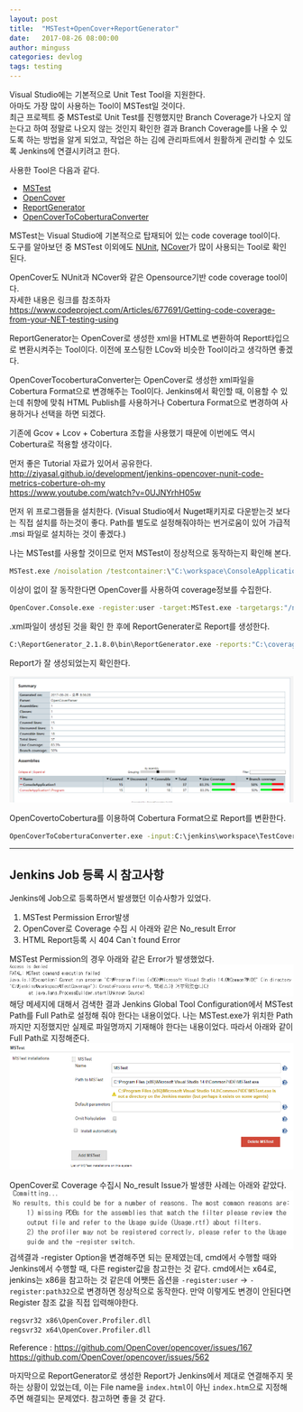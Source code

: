 ```yaml
---
layout: post
title:  "MSTest+OpenCover+ReportGenerator"
date:   2017-08-26 08:00:00
author: minguss
categories: devlog
tags: testing
---
```


Visual Studio에는 기본적으로 Unit Test Tool을 지원한다.  
아마도 가장 많이 사용하는 Tool이 MSTest일 것이다.  
최근 프로젝트 중 MSTest로 Unit Test를 진행했지만 Branch Coverage가 나오지 않는다고 하여 정말로 나오지 않는 것인지 확인한 결과 Branch Coverage를 나올 수 있도록 하는 방법을 알게 되었고, 작업은 하는 김에 관리파트에서 원활하게 관리할 수 있도록 Jenkins에 연결시키려고 한다.  

사용한 Tool은 다음과 같다.
- [MSTest](https://docs.microsoft.com/ko-kr/dotnet/core/testing/unit-testing-with-mstest)
- [OpenCover](https://github.com/opencover/opencover/releases)
- [ReportGenerator](http://danielpalme.github.io/ReportGenerator/)
- [OpenCoverToCoberturaConverter](https://github.com/danielpalme/OpenCoverToCoberturaConverter)

MSTest는 Visual Studio에 기본적으로 탑재되어 있는 code coverage tool이다.  
도구를 알아보던 중 MSTest 이외에도 [NUnit](http://nunit.org/), [NCover](https://www.ncover.com/)가 많이 사용되는 Tool로 확인된다. 

OpenCover도 NUnit과 NCover와 같은 Opensource기반 code coverage tool이다.  
자세한 내용은 링크를 참조하자  
https://www.codeproject.com/Articles/677691/Getting-code-coverage-from-your-NET-testing-using

ReportGenerator는 OpenCover로 생성한 xml을 HTML로 변환하여 Report타입으로 변환시켜주는 Tool이다. 이전에 포스팅한 LCov와 비슷한 Tool이라고 생각하면 좋겠다.  

OpenCoverTocoberturaConverter는 OpenCover로 생성한 xml파일을 Cobertura Format으로 변경해주는 Tool이다. Jenkins에서 확인할 때, 이용할 수 있는데 취향에 맞춰 HTML Publish를 사용하거나 Cobertura Format으로 변경하여 사용하거나 선택을 하면 되겠다.  

기존에 Gcov + Lcov + Cobertura 조합을 사용했기 때문에 이번에도 역시 Cobertura로 적용할 생각이다.

먼저 좋은 Tutorial 자료가 있어서 공유한다.   
http://ziyasal.github.io/development/jenkins-opencover-nunit-code-metrics-coberture-oh-my  
https://www.youtube.com/watch?v=0UJNYrhH05w

먼저 위 프로그램들을 설치한다. (Visual Studio에서 Nuget패키지로 다운받는것 보다는 직접 설치를 하는것이 좋다. Path를 별도로 설정해줘야하는 번거로움이 있어 가급적 .msi 파일로 설치하는 것이 좋겠다.)

나는 MSTest를 사용할 것이므로 먼저 MSTest이 정상적으로 동작하는지 확인해 본다. 
``` cmd
MSTest.exe /noisolation /testcontainer:\"C:\workspace\ConsoleApplication1\bin\Debug\ConsoleApplication1.dll\" /resultsfile:C:\coverage\coverage.trx
```

이상이 없이 잘 동작한다면 OpenCover를 사용하여 coverage정보를 수집한다.  
``` cmd
OpenCover.Console.exe -register:user -target:MSTest.exe -targetargs:"/noisolation /testcontainer:\"C:\workspace\ConsoleApplication1\bin\Debug\ConsoleApplication1.dll\" /resultsfile:C:\coverage\coverage.trx" -mergebyhash -output:C:\coverage\CoverageReport.xml
```

.xml파일이 생성된 것을 확인 한 후에 ReportGenerater로 Report를 생성한다.
``` cmd
C:\ReportGenerator_2.1.8.0\bin\ReportGenerator.exe -reports:"C:\coverage\CoverageReport.xml" -targetdir:${WORKSPACE}\coverage1 -sourcedirs:${WORKSPACE}
```

Report가 잘 생성되었는지 확인한다.  

![Summary](/assets/img/upload/testing/OpenCover.PNG)  

OpenCovertoCobertura를 이용하여 Cobertura Format으로 Report를 변환한다.
``` cmd
OpenCoverToCoberturaConverter.exe -input:C:\jenkins\workspace\TestCoverage1\coverage.xml -output:C:\jenkins\workspace\TestCoverage1\Cobertura.xml -source:C:\jenkins\workspace\TestCoverage1
```

---
## Jenkins Job 등록 시 참고사항

Jenkins에 Job으로 등록하면서 발생했던 이슈사항가 있었다.  
1. MSTest Permission Error발생
2. OpenCover로 Coverage 수집 시 아래와 같은 No_result Error
3. HTML Report등록 시 404 Can`t found Error


MSTest Permission의 경우 아래와 같은 Error가 발생했었다.  
![MSTest_Error](/assets/img/upload/testing/MSTest_Error.PNG)  
해당 메세지에 대해서 검색한 결과 Jenkins Global Tool Configuration에서 MSTest Path를 Full Path로 설정해 줘야 한다는 내용이었다. 나는 MSTest.exe가 위치한 Path까지만 지정했지만 실제로 파일명까지 기재해야 한다는 내용이었다. 따라서 아래와 같이 Full Path로 지정해준다.
![MSTest_Setting](/assets/img/upload/testing/MSTest_Setting.PNG)  

OpenCover로 Coverage 수집시 No_result Issue가 발생한 사례는 아래와 같았다.  
![OpenCover_result](/assets/img/upload/testing/OpenCover_result.PNG)  
검색결과 -register Option을 변경해주면 되는 문제였는데, cmd에서 수행할 때와 Jenkins에서 수행할 때, 다른 register값을 참고한는 것 같다. cmd에서는 x64로, jenkins는 x86을 참고하는 것 같은데 어쨋든 옵션을 `-register:user` -> `-register:path32`으로 변경하면 정상적으로 동작한다. 만약 이렇게도 변경이 안된다면 Register 참조 값을 직접 입력해야한다.
``` cmd
regsvr32 x86\OpenCover.Profiler.dll 
regsvr32 x64\OpenCover.Profiler.dll
```
Reference : https://github.com/OpenCover/opencover/issues/167  
    https://github.com/OpenCover/opencover/issues/562

마지막으로 ReportGenerator로 생성한 Report가 Jenkins에서 제대로 연결해주지 못하는 상황이 있었는데, 이는 File name을 `index.html`이 아닌 `index.htm`으로 지정해주면 해결되는 문제였다. 참고하면 좋을 것 같다.



